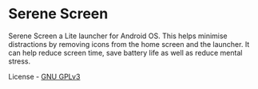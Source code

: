 # Serene Screen
Serene Screen a Lite launcher for Android OS. This helps minimise distractions by removing icons from the home screen and the launcher. It can help reduce screen time, save battery life as well as reduce mental stress.

License - [GNU GPLv3](https://www.gnu.org/licenses/gpl-3.0.en.html)